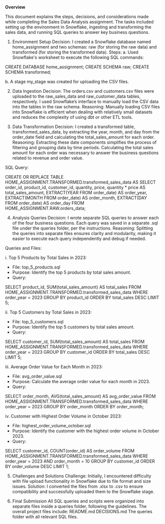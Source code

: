 **Overview**

This document explains the steps, decisions, and considerations made while completing the Sales Data Analysis assignment. The tasks included setting up the environment in Snowflake, ingesting and transforming the sales data, and running SQL queries to answer key business questions.

1. Environment Setup
Decision:
I created a Snowflake database named home_assignment and two schemas: raw (for storing the raw data) and transformed (for storing the transformed data).
Steps:
a. Used Snowflake's worksheet to execute the following SQL commands:

CREATE DATABASE home_assignment;
CREATE SCHEMA raw;
CREATE SCHEMA transformed;

b. A stage my_stage was created for uploading the CSV files.

2. Data Ingestion
Decision:
The orders.csv and customers.csv files were uploaded to the raw_sales_data and raw_customer_data tables, respectively. I used Snowflake’s interface to manually load the CSV data into the tables in the raw schema.
Reasoning:
Manually loading CSV files into Snowflake is efficient when dealing with relatively small datasets and reduces the complexity of using dbt or other ETL tools.

3. Data Transformation
Decision:
I created a transformed table, transformed_sales_data, by extracting the year, month, and day from the order_date field and calculating the total_sales_amount for each order.
Reasoning:
Extracting these date components simplifies the process of filtering and grouping data by time periods.
Calculating the total sales amount for each order was necessary to answer the business questions related to revenue and order value.

SQL Query:

CREATE OR REPLACE TABLE HOME_ASSIGNMENT.TRANSFORMED.transformed_sales_data AS
SELECT
  order_id,
  product_id,
  customer_id,
  quantity,
  price,
  quantity * price AS total_sales_amount,
  EXTRACT(YEAR FROM order_date) AS order_year,
  EXTRACT(MONTH FROM order_date) AS order_month,
  EXTRACT(DAY FROM order_date) AS order_day
FROM HOME_ASSIGNMENT.RAW.orders_data;

4. Analysis Queries
Decision:
I wrote separate SQL queries to answer each of the four business questions. Each query was saved in a separate .sql file under the queries folder, per the instructions.
Reasoning:
Splitting the queries into separate files ensures clarity and modularity, making it easier to execute each query independently and debug if needed.

Queries and Files:

i. Top 5 Products by Total Sales in 2023:

- File: top_5_products.sql
- Purpose: Identify the top 5 products by total sales amount.
- Query:

SELECT product_id, SUM(total_sales_amount) AS total_sales
FROM HOME_ASSIGNMENT.TRANSFORMED.transformed_sales_data
WHERE order_year = 2023
GROUP BY product_id
ORDER BY total_sales DESC
LIMIT 5;


ii. Top 5 Customers by Total Sales in 2023:

- File: top_5_customers.sql
- Purpose: Identify the top 5 customers by total sales amount.
- Query:

SELECT customer_id, SUM(total_sales_amount) AS total_sales
FROM HOME_ASSIGNMENT.TRANSFORMED.transformed_sales_data
WHERE order_year = 2023
GROUP BY customer_id
ORDER BY total_sales DESC
LIMIT 5;

iii. Average Order Value for Each Month in 2023:

- File: avg_order_value.sql
- Purpose: Calculate the average order value for each month in 2023.
- Query:

SELECT order_month, AVG(total_sales_amount) AS avg_order_value
FROM HOME_ASSIGNMENT.TRANSFORMED.transformed_sales_data
WHERE order_year = 2023
GROUP BY order_month
ORDER BY order_month;

iv. Customer with Highest Order Volume in October 2023:

- File: highest_order_volume_october.sql
- Purpose: Identify the customer with the highest order volume in October 2023.
- Query:

SELECT customer_id, COUNT(order_id) AS order_volume
FROM HOME_ASSIGNMENT.TRANSFORMED.transformed_sales_data
WHERE order_year = 2023 AND order_month = 10
GROUP BY customer_id
ORDER BY order_volume DESC
LIMIT 1;

5. Challenges and Solutions
Challenge:
Initially, I encountered difficulty with file upload functionality in Snowflake due to file format and size issues.
Solution:
I converted the files from .xlsx to .csv to ensure compatibility and successfully uploaded them to the Snowflake stage.

6. Final Submission
All SQL queries and scripts were organized into separate files inside a queries folder, following the guidelines.
The overall project files include:
README.md
DECISIONS.md
The queries folder with all relevant SQL files.